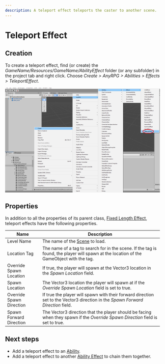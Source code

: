 ```yaml
---
description: A teleport effect teleports the caster to another scene.
---
```


# Teleport Effect

## Creation

To create a teleport effect, find (or create) the _GameName/Resources/GameName/AbilityEffect_ folder (or any subfolder) in the project tab and right click.  Choose _Create > AnyRPG > Abilities > Effects > TeleportEffect_.

![](../../.gitbook/assets/image.png)

## Properties

In addition to all the properties of its parent class, [Fixed Length Effect](./#fixed-length-effect-properties), teleport effects have the following properties.

| Name                     | Description                                                                                                                               |
| ------------------------ | ----------------------------------------------------------------------------------------------------------------------------------------- |
| Level Name               | The name of the [Scene](../scene-node.md) to load.                                                                                        |
| Location Tag             | The name of a tag to search for in the scene.  If the tag is found, the player will spawn at the location of the GameObject with the tag. |
| Override Spawn Location  | If true, the player will spawn at the Vector3 location in the _Spawn Location_ field.                                                     |
| Spawn Location           | The Vector3 location the player will spawn at if the _Override Spawn Location_ field is set to true.                                      |
| Override Spawn Direction | If true the player will spawn with their forward direction set to the Vector3 direction in the _Spawn Forward Direction_ field.           |
| Spawn Forward Direction  | The Vector3 direction that the player should be facing when they spawn if the _Override Spawn Direction_ field is set to true.            |

## Next steps

* Add a teleport effect to an [Ability](../abilities/).
* Add a teleport effect to another [Ability Effect](./) to chain them together.
